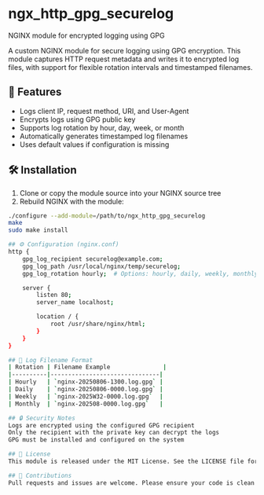 # ngx_http_gpg_securelog
NGINX module for encrypted logging using GPG

A custom NGINX module for secure logging using GPG encryption. This module captures HTTP request metadata and writes it to encrypted log files, with support for flexible rotation intervals and timestamped filenames.

## 🔐 Features

- Logs client IP, request method, URI, and User-Agent
- Encrypts logs using GPG public key
- Supports log rotation by hour, day, week, or month
- Automatically generates timestamped log filenames
- Uses default values if configuration is missing

## 🛠 Installation

1. Clone or copy the module source into your NGINX source tree
2. Rebuild NGINX with the module:

```bash
./configure --add-module=/path/to/ngx_http_gpg_securelog
make
sudo make install

## ⚙ Configuration (nginx.conf)
http {
    gpg_log_recipient securelog@example.com;
    gpg_log_path /usr/local/nginx/temp/securelog;
    gpg_log_rotation hourly;  # Options: hourly, daily, weekly, monthly

    server {
        listen 80;
        server_name localhost;

        location / {
            root /usr/share/nginx/html;
        }
    }
}

## 📁 Log Filename Format
| Rotation | Filename Example               |
|----------|-------------------------------|
| Hourly   | `nginx-20250806-1300.log.gpg` |
| Daily    | `nginx-20250806-0000.log.gpg` |
| Weekly   | `nginx-2025W32-0000.log.gpg`  |
| Monthly  | `nginx-202508-0000.log.gpg`   |

## 🔒 Security Notes
Logs are encrypted using the configured GPG recipient
Only the recipient with the private key can decrypt the logs
GPG must be installed and configured on the system

## 📄 License
This module is released under the MIT License. See the LICENSE file for details.

## 🤝 Contributions
Pull requests and issues are welcome. Please ensure your code is clean and well-documented.
